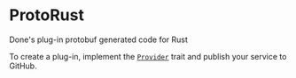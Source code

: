 # ProtoRust
Done's plug-in protobuf generated code for Rust 

To create a plug-in, implement the [`Provider`](src/provider.rs#L529) trait and publish your service to GitHub.
